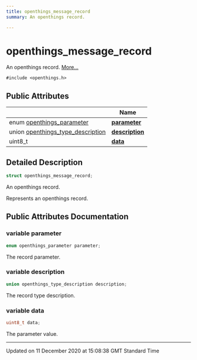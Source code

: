 ```yaml
---
title: openthings_message_record
summary: An openthings record.  

---
```


# openthings_message_record




An openthings record.  [More...](#detailed-description)


`#include <openthings.h>`



















## Public Attributes

|                | Name           |
| -------------- | -------------- |
| enum [openthings_parameter](Files/openthings_8h.md#enum-openthings_parameter) | **[parameter](Classes/structopenthings__message__record.md#variable-parameter)**  |
| union [openthings_type_description](Classes/unionopenthings__type__description.md) | **[description](Classes/structopenthings__message__record.md#variable-description)**  |
| uint8_t | **[data](Classes/structopenthings__message__record.md#variable-data)**  |







## Detailed Description

```cpp
struct openthings_message_record;
```

An openthings record. 


























Represents an openthings record. 















## Public Attributes Documentation

### variable parameter

```cpp
enum openthings_parameter parameter;
```



























The record parameter. 


### variable description

```cpp
union openthings_type_description description;
```



























The record type description. 


### variable data

```cpp
uint8_t data;
```



























The parameter value. 






-------------------------------

Updated on 11 December 2020 at 15:08:38 GMT Standard Time